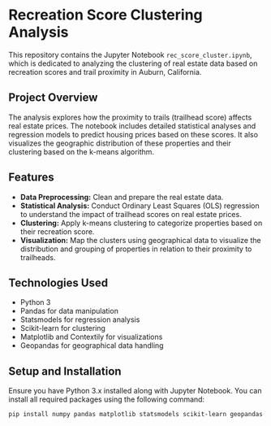 # Recreation Score Clustering Analysis

This repository contains the Jupyter Notebook `rec_score_cluster.ipynb`, which is dedicated to analyzing the clustering of real estate data based on recreation scores and trail proximity in Auburn, California.

## Project Overview

The analysis explores how the proximity to trails (trailhead score) affects real estate prices. The notebook includes detailed statistical analyses and regression models to predict housing prices based on these scores. It also visualizes the geographic distribution of these properties and their clustering based on the k-means algorithm.

## Features

- **Data Preprocessing:** Clean and prepare the real estate data.
- **Statistical Analysis:** Conduct Ordinary Least Squares (OLS) regression to understand the impact of trailhead scores on real estate prices.
- **Clustering:** Apply k-means clustering to categorize properties based on their recreation score.
- **Visualization:** Map the clusters using geographical data to visualize the distribution and grouping of properties in relation to their proximity to trailheads.

## Technologies Used

- Python 3
- Pandas for data manipulation
- Statsmodels for regression analysis
- Scikit-learn for clustering
- Matplotlib and Contextily for visualizations
- Geopandas for geographical data handling

## Setup and Installation

Ensure you have Python 3.x installed along with Jupyter Notebook. You can install all required packages using the following command:

```bash
pip install numpy pandas matplotlib statsmodels scikit-learn geopandas contextily
